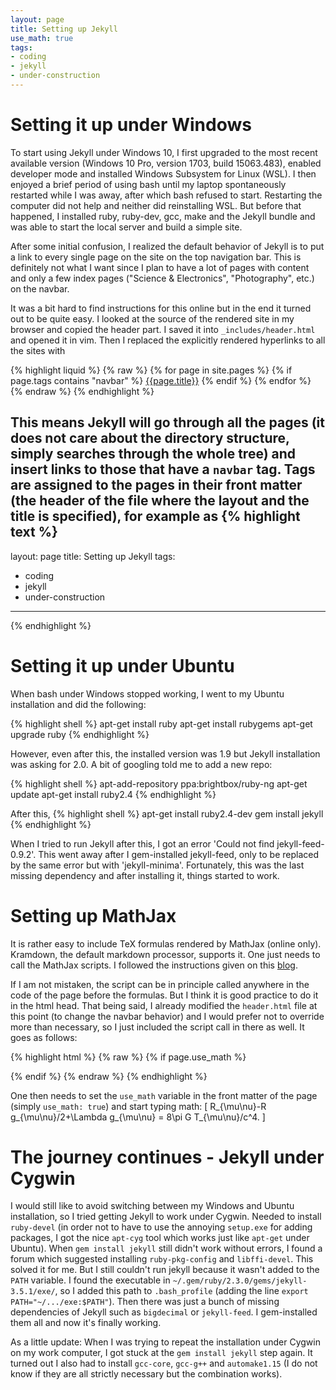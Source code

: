 ```yaml
---
layout: page
title: Setting up Jekyll
use_math: true
tags:
- coding
- jekyll
- under-construction
---
```


# Setting it up under Windows

To start using Jekyll under Windows 10, I first upgraded to the most recent available version (Windows 10 Pro, version 1703, build 15063.483), enabled developer mode and installed Windows Subsystem for Linux (WSL). I then enjoyed a brief period of using bash until my laptop spontaneously restarted while I was away, after which bash refused to start. Restarting the computer did not help and neither did reinstalling WSL. But before that happened, I installed ruby, ruby-dev, gcc, make and the Jekyll bundle and was able to start the local server and build a simple site.

After some initial confusion, I realized the default behavior of Jekyll is to put a link to every single page on the site on the top navigation bar. This is definitely not what I want since I plan to have a lot of pages with content and only a few index pages ("Science & Electronics", "Photography", etc.) on the navbar.

It was a bit hard to find instructions for this online but in the end it turned out to be quite easy. I looked at the source of the rendered site in my browser and copied the header part. I saved it into `_includes/header.html` and opened it in vim. Then I replaced the explicitly rendered hyperlinks to all the sites with

{% highlight liquid %}
{% raw %}
{% for page in site.pages %}
{% if page.tags contains "navbar" %}
<a class="page-link" href="{{page.url}}">{{page.title}}</a>
{% endif %}
{% endfor %}
{% endraw %}
{% endhighlight %}

This means Jekyll will go through all the pages (it does not care about the directory structure, simply searches through the whole tree) and insert links to those that have a `navbar` tag. Tags are assigned to the pages in their front matter (the header of the file where the layout and the title is specified), for example as
{% highlight text %}
---
layout: page
title: Setting up Jekyll
tags:
- coding
- jekyll
- under-construction
---
{% endhighlight %}


# Setting it up under Ubuntu

When bash under Windows stopped working, I went to my Ubuntu installation and did the following:

{% highlight shell %}
apt-get install ruby
apt-get install rubygems
apt-get upgrade ruby
{% endhighlight %}

However, even after this, the installed version was 1.9 but Jekyll installation was asking for 2.0. A bit of googling told me to add a new repo:

{% highlight shell %}
apt-add-repository ppa:brightbox/ruby-ng
apt-get update
apt-get install ruby2.4
{% endhighlight %}

After this,
{% highlight shell %}
apt-get install ruby2.4-dev
gem install jekyll
{% endhighlight %}

When I tried to run Jekyll after this, I got an error 'Could not find jekyll-feed-0.9.2'. This went away after I gem-installed jekyll-feed, only to be replaced by the same error but with 'jekyll-minima'. Fortunately, this was the last missing dependency and after installing it, things started to work.

# Setting up MathJax

It is rather easy to include TeX formulas rendered by MathJax (online only). Kramdown, the default markdown processor, supports it. One just needs to call the MathJax scripts. I followed the instructions given on this [blog](http://haixing-hu.github.io/programming/2013/09/20/how-to-use-mathjax-in-jekyll-generated-github-pages/).

If I am not mistaken, the script can be in principle called anywhere in the code of the page before the formulas. But I think it is good practice to do it in the html head. That being said, I already modified the `header.html` file at this point (to change the navbar behavior) and I would prefer not to override more than necessary, so I just included the script call in there as well. It goes as follows:

{% highlight html %}
{% raw %}
{% if page.use_math %}
<script type="text/x-mathjax-config">
  MathJax.Hub.Config({
    TeX: {
      equationNumbers: {autoNumber: "AMS"}
    },
    tex2jax: {
      inlineMath: [['$','$']],
      displayMath: [['$$','$$']],
      processEscapes: true,
    }
  });
</script>
<script type="text/javascript"
  src="http://cdn/mathjax.org/mathjax/latest/MathJax.js?config=TeX-AMS-MML_HTMLorMML">
</script>
{% endif %}
{% endraw %}
{% endhighlight %}

One then needs to set the `use_math` variable in the front matter of the page (simply `use_math: true`) and start typing math:
\[
  R_{\mu\nu}-R g_{\mu\nu}/2+\Lambda g_{\mu\nu} = 8\pi G T_{\mu\nu}/c^4.
\]

# The journey continues - Jekyll under Cygwin

I would still like to avoid switching between my Windows and Ubuntu installation, so I tried getting Jekyll to work under Cygwin. Needed to install `ruby-devel` (in order not to have to use the annoying `setup.exe` for adding packages, I got the nice `apt-cyg` tool which works just like `apt-get` under Ubuntu). When `gem install jekyll` still didn't work without errors, I found a forum which suggested installing `ruby-pkg-config` and `libffi-devel`. This solved it for me. But I still couldn't run jekyll because it wasn't added to the `PATH` variable. I found the executable in `~/.gem/ruby/2.3.0/gems/jekyll-3.5.1/exe/`, so I added this path to `.bash_profile` (adding the line `export PATH="~/.../exe:$PATH"`). Then there was just a bunch of missing dependencies of Jekyll such as `bigdecimal` or `jekyll-feed`. I gem-installed them all and now it's finally working.

As a little update: When I was trying to repeat the installation under Cygwin on my work computer, I got stuck at the `gem install jekyll` step again. It turned out I also had to install `gcc-core`, `gcc-g++` and `automake1.15` (I do not know if they are all strictly necessary but the combination works).
